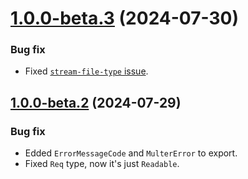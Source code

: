 <a name="1.0.0-beta.3"></a>
# [1.0.0-beta.3](https://github.com/ts-stack/multer/releases/tag/1.0.0-beta.3) (2024-07-30)

### Bug fix

- Fixed [`stream-file-type` issue](https://github.com/LinusU/stream-file-type/pull/6).

<a name="1.0.0-beta.2"></a>
## [1.0.0-beta.2](https://github.com/ts-stack/multer/releases/tag/1.0.0-beta.2) (2024-07-29)

### Bug fix

- Edded `ErrorMessageCode` and `MulterError` to export.
- Fixed `Req` type, now it's just `Readable`.
